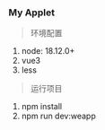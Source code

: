 ### My Applet

> 环境配置

1. node: 18.12.0+
2. vue3
3. less

> 运行项目

1. npm install
2. npm run dev:weapp
